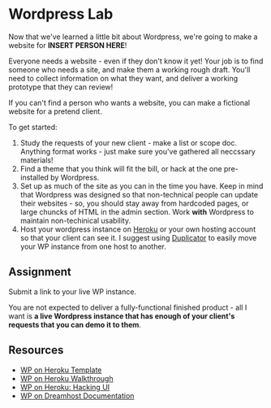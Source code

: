 # Wordpress Lab

Now that we've learned a little bit about Wordpress, we're going to make a website for **INSERT PERSON HERE**!

Everyone needs a website - even if they don't know it yet! Your job is to find someone who needs a site, and make them a working rough draft. You'll need to collect information on what they want, and deliver a working prototype that they can review!

If you can't find a person who wants a website, you can make a fictional website for a pretend client. 


To get started:
1. Study the requests of your new client - make a list or scope doc. Anything format works - just make sure you've gathered all neccssary materials! 
2. Find a theme that you think will fit the bill, or hack at the one pre-installed by Wordpress.
3. Set up as much of the site as you can in the time you have. Keep in mind that Wordpress was designed so that non-technical people can update their websites - so, you should stay away from hardcoded pages, or large chuncks of HTML in the admin section. Work **with** Wordpress to maintain non-techinical usability.
4. Host your wordpress instance on [Heroku](https://ksylvest.com/posts/2014-05-02/deploying-wordpress-to-heroku) or your own hosting account so that your client can see it. I suggest using [Duplicator](https://wordpress.org/plugins/duplicator/) to easily move your WP instance from one host to another.

## Assignment

Submit a link to your live WP instance. 

You are not expected to deliver a fully-functional finished product - all I want is **a live Wordpress instance that has enough of your client's requests that you can demo it to them**. 

## Resources

- [WP on Heroku Template](https://github.com/mhoofman/wordpress-heroku)
- [WP on Heroku Walkthrough](https://ksylvest.com/posts/2014-05-02/deploying-wordpress-to-heroku)
- [WP on Heroku: Hacking UI](http://hackingui.com/front-end/how-we-built-hackingui-wordpress-heroku-git/)
- [WP on Dreamhost Documentation](https://help.dreamhost.com/hc/en-us/articles/215525287-WordPress-overview)




